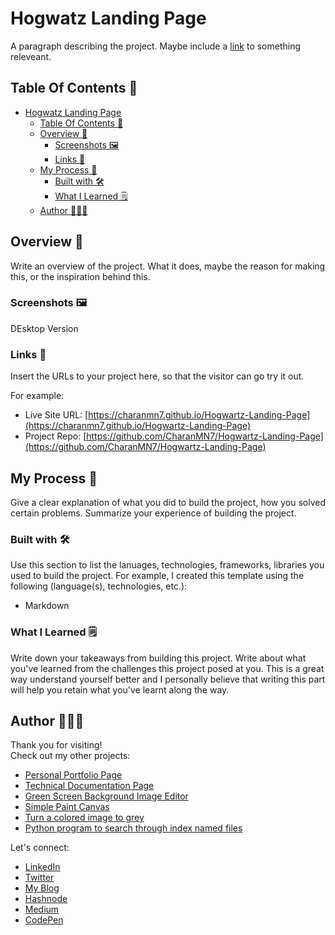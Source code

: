 # Hogwatz Landing Page

A paragraph describing the project. Maybe include a [link](https://bio.link/charanmanikantanalla) to something releveant.

## Table Of Contents 📖

- [Hogwatz Landing Page](#hogwatz-landing-page)
  - [Table Of Contents 📖](#table-of-contents-)
  - [Overview 🎯](#overview-)
    - [Screenshots 🖼️](#screenshots-️)
    - [Links 📌](#links-)
  - [My Process 📝](#my-process-)
    - [Built with 🛠️](#built-with-️)
    - [What I Learned 🗒️](#what-i-learned-️)
  - [Author 👨🏻‍💻](#author-)

## Overview 🎯

Write an overview of the project. What it does, maybe the reason for making this, or the inspiration behind this.

### Screenshots 🖼️

DEsktop Version

### Links 📌

Insert the URLs to your project here, so that the visitor can go try it out.

For example:

- Live Site URL: [https://charanmn7.github.io/Hogwartz-Landing-Page](https://charanmn7.github.io/Hogwartz-Landing-Page)
- Project Repo: [https://github.com/CharanMN7/Hogwartz-Landing-Page](https://github.com/CharanMN7/Hogwartz-Landing-Page)

## My Process 📝

Give a clear explanation of what you did to build the project, how you solved certain problems. Summarize your experience of building the project.

### Built with 🛠️

Use this section to list the lanuages, technologies, frameworks, libraries you used to build the project. For example, I created this template using the following (language(s), technologies, etc.):

- Markdown

### What I Learned 🗒️

Write down your takeaways from building this project. Write about what you've learned from the challenges this project posed at you. This is a great way understand yourself better and I personally believe that writing this part will help you retain what you've learnt along the way.

## Author 👨🏻‍💻

Thank you for visiting!  
Check out my other projects:

- [Personal Portfolio Page](https://github.com/CharanMN7/Personal-Portfolio-Page)
- [Technical Documentation Page](https://github.com/CharanMN7/Tecnical-Documentation-Page)
- [Green Screen Background Image Editor](https://codepen.io/charan_/pen/OJEWzRX)
- [Simple Paint Canvas](https://codepen.io/charan_/pen/GRGrNyx)
- [Turn a colored image to grey](https://codepen.io/charan_/pen/GRGrEpP)
- [Python program to search through index named files](https://github.com/CharanMN7/file-search-feature)

Let's connect:

- [LinkedIn](https://www.linkedin.com/in/charan-manikanta/)
- [Twitter](https://twitter.com/CharanMN7)
- [My Blog](https://charan-blog.netlify.app/)
- [Hashnode](https://charanmn7.hashnode.dev/)
- [Medium](https://medium.com/@CharanMN7)
- [CodePen](https://codepen.io/charan_)